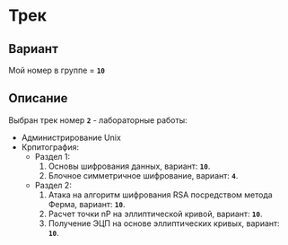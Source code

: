# Трек

## Вариант 

Мой номер в группе = **`10`**

## Описание

Выбран трек номер **`2`** - лабораторные работы:
- Администрирование Unix
- Крпитография:
  - Раздел 1:
	1. Основы шифрования данных, вариант: **`10`**.
	2. Блочное симметричное шифрование, вариант: **`4`**.
  - Раздел 2:
    1. Атака на алгоритм шифрования RSA посредством метода Ферма, вариант: **`10`**.
	8. Расчет точки nP на эллиптической кривой, вариант: **`10`**.
	9. Получение ЭЦП на основе эллиптических кривых, вариант: **`10`**.
